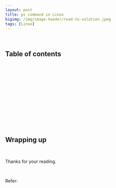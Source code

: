```yaml
---
layout: post
title: ps command in Linux 
bigimg: /img/image-header/road-to-solution.jpeg
tags: [Linux]
---
```





<br>

## Table of contents





<br>

## 





<br>

## 




<br>

## 





<br>

## 





<br>

## Wrapping up





<br>

Thanks for your reading.

<br>

Refer:

[]()